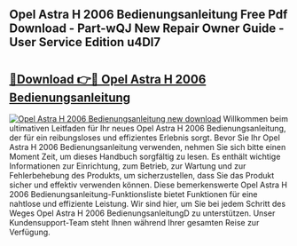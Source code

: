 ## Opel Astra H 2006 Bedienungsanleitung Free Pdf Download - Part-wQJ New Repair Owner Guide - User Service Edition u4Dl7

# <h2><a href="http://df3p3p.blite.top/?on=Opel+Astra+H+2006+Bedienungsanleitung">🔗Download 👉🔴 Opel Astra H 2006 Bedienungsanleitung</a></h2>

[![Opel Astra H 2006 Bedienungsanleitung new download](https://i.imgur.com/lujVjoI.png)](http://df3p3p.blite.top/?on=Opel+Astra+H+2006+Bedienungsanleitung)
Willkommen beim ultimativen Leitfaden für Ihr neues Opel Astra H 2006 Bedienungsanleitung, der für ein reibungsloses und effizientes Erlebnis sorgt. Bevor Sie Ihr Opel Astra H 2006 Bedienungsanleitung verwenden, nehmen Sie sich bitte einen Moment Zeit, um dieses Handbuch sorgfältig zu lesen. Es enthält wichtige Informationen zur Einrichtung, zum Betrieb, zur Wartung und zur Fehlerbehebung des Produkts, um sicherzustellen, dass Sie das Produkt sicher und effektiv verwenden können. Diese bemerkenswerte Opel Astra H 2006 Bedienungsanleitung-Funktionsliste bietet Funktionen für eine nahtlose und effiziente Leistung. Wir sind hier, um Sie bei jedem Schritt des Weges Opel Astra H 2006 BedienungsanleitungD zu unterstützen. Unser Kundensupport-Team steht Ihnen während Ihrer gesamten Reise zur Verfügung.
